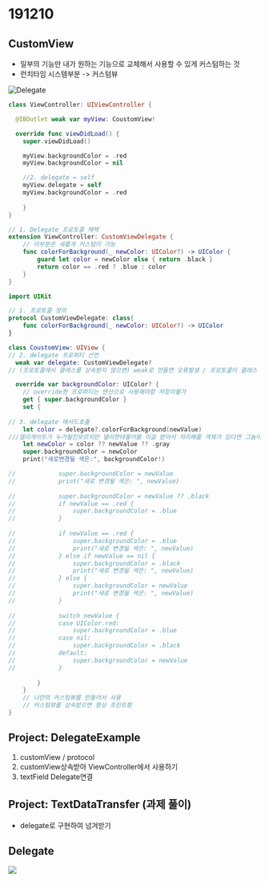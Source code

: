 # 191210 



## CustomView

* 일부의 기능만 내가 원하는 기능으로 교체해서 사용할 수 있게 커스텀하는 것 
* 런치타임 시스템부분 -> 커스텀뷰

![Delegate](https://tva1.sinaimg.cn/large/006tNbRwgy1g9u687lteij31ao0u0woy.jpg)


```swift
class ViewController: UIViewController {

  @IBOutlet weak var myView: CoustomView!

  override func viewDidLoad() {
    super.viewDidLoad()

    myView.backgroundColor = .red
    myView.backgroundColor = nil

    //2. delegate = self
    myView.delegate = self
    myView.backgroundColor = .red
        
    }
}

// 1. Delegate 프로토콜 채택
extension ViewController: CustomViewDelegate {
    // 이부분은 새롭게 커스텀이 가능
    func colorForBackground(_ newColor: UIColor?) -> UIColor {
        guard let color = newColor else { return .black }
        return color == .red ? .blue : color
    }
}
```



```swift
import UIKit

// 1. 프로토콜 정의
protocol CustomViewDelegate: class{
    func colorForBackground(_ newColor: UIColor?) -> UIColor
}

class CoustomView: UIView {
// 2. delegate 프로퍼티 선언
  weak var delegate: CustomViewDelegate?
// (프로토콜에서 클래스를 상속받지 않으면) weak로 만들면 오류발생 / 프로토콜이 클래스 바운드여야한다 weak는 참조와관련되어있는데 참조는 클래스와관련있고 이것을 프로토콜에 클래스라고 한정지어줘야한다.

  override var backgroundColor: UIColor? {
    // override한 프로퍼티는 연산으로 사용해야함 저장이불가
    get { super.backgroundColor }
    set {
            
// 3. delegate 메서드호출
    let color = delegate?.colorForBackground(newValue)
///델리게이트가 누가될진모르지만 델리한테물어봄 이걸 받아서 처리해줄 객체가 있다면 그놈이 받아서 처리해줘(프로토콜을 통해) 컬러포백그라운드 함수를 수행시킬거니까 이걸 수행하면 컬러를 돌려줘라 라는의미..ㅎ
    let newColor = color ?? newValue ?? .gray
    super.backgroundColor = newColor
    print("새로변경될 색은:", backgroundColor!)

//            super.backgroundColor = newValue
//            print("새로 변경될 색은: ", newValue)
            
//            super.backgroundColor = newValue ?? .black
//            if newValue == .red {
//                super.backgroundColor = .blue
//            }
            
//            if newValue == .red {
//                super.backgroundColor = .blue
//                print("새로 변경될 색은: ", newValue)
//            } else if newValue == nil {
//                super.backgroundColor = .black
//                print("새로 변경될 색은: ", newValue)
//            } else {
//                super.backgroundColor = newValue
//                print("새로 변경될 색은: ", newValue)
//            }
            
//            switch newValue {
//            case UIColor.red:
//                super.backgroundColor = .blue
//            case nil:
//                super.backgroundColor = .black
//            default:
//                super.backgroundColor = newValue
//            }
            
        }
    }
    // 나만의 커스텀뷰를 만들어서 사용
    // 커스텀뷰를 상속받으면 항상 프린트함
}
```



## Project: DelegateExample

1. customView / protocol
2. customView상속받아 ViewController에서 사용하기
3. textField Delegate연결



## Project: TextDataTransfer (과제 풀이)

- delegate로 구현하여 넘겨받기





## Delegate

![](https://user-images.githubusercontent.com/57210827/78248971-880e4680-7528-11ea-81df-7f1d078c9f25.png)

